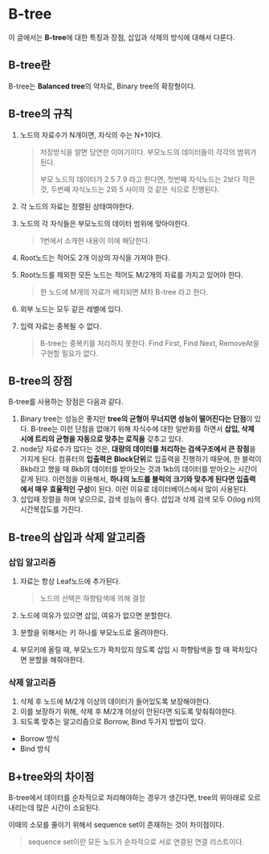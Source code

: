 # B-tree

이 글에서는 **B-tree**에 대한 특징과 장점, 삽입과 삭제의 방식에 대해서 다룬다.

## B-tree란
B-tree는 **Balanced tree**의 약자로, Binary tree의 확장형이다.

## B-tree의 규칙
1. 노드의 자료수가 N개이면, 자식의 수는 N+1이다.

   > 저장방식을 알면 당연한 이야기이다. 부모노드의 데이터들이 각각의 범위가 된다.
   >
   > 부모 노드의 데이터가 2 5 7 9 라고 한다면, 첫번째 자식노드는 2보다 작은것, 두번째 자식노드는 2와 5 사이의 것 같은 식으로 진행된다.

2. 각 노드의 자료는 정렬된 상태여야한다.

3. 노드의 각 자식들은 부모노드의 데이터 범위에 맞아야한다.

   > 1번에서 소개한 내용이 이에 해당한다.

4. Root노드는 적어도 2개 이상의 자식을 가져야 한다.

5. Root노드를 제외한 모든 노드는 적어도 M/2개의 자료를 가지고 있어야 한다.

   > 한 노드에 M개의 자료가 배치되면 M차 B-tree 라고 한다.
6. 외부 노드는 모두 같은 레벨에 있다.
7. 입력 자료는 중복될 수 없다.

   > B-tree는 중복키를 처리하지 못한다. Find First, Find Next, RemoveAt을 구현할 필요가 없다.
## B-tree의 장점

B-tree를 사용하는 장점은 다음과 같다.

1. Binary tree는 성능은 좋지만 **tree의 균형이 무너지면 성능이 떨어진다는 단점**이 있다. B-tree는 이런 단점을 없애기 위해 자식수에 대한 일반화를 하면서 **삽입, 삭제 시에 트리의 균형을 자동으로 맞추는 로직을** 갖추고 있다.
2. node당 자료수가 많다는 것은, **대량의 데이터를 처리하는 검색구조에서 큰 장점**을 가지게 된다. 컴퓨터의 **입출력은 Block단위**로 입출력을 진행하기 때문에, 한 블럭이 8kb라고 했을 때 8kb의 데이터를 받아오는 것과 1kb의 데이터를 받아오는 시간이 같게 된다. 이런점을 이용해서, **하나의 노드를 블럭의 크기와 맞추게 된다면 입출력에서 매우 효율적인 구성**이 된다. 이런 이유로 데이터베이스에서 많이 사용된다.
3. 삽입때 정렬을 하며 넣으므로, 검색 성능이 좋다. 삽입과 삭제 검색 모두 O(log n)의 시간복잡도를 가진다.

## B-tree의 삽입과 삭제 알고리즘

### 삽입 알고리즘

1. 자료는 항상 Leaf노드에 추가된다.

   >노드의 선택은 하향탐색에 의해 결정

2. 노드에 여유가 있으면 삽입, 여유가 없으면 분할한다.

3. 분할을 위해서는 키 하나를 부모노드로 올려야한다.

4. 부모키에 올릴 때, 부모노드가 꽉차있지 않도록 삽입 시 하향탐색을 할 때 꽉차있다면 분할을 해줘야한다.

### 삭제 알고리즘

1. 삭제 후 노드에 M/2개 이상의 데이터가 들어있도록 보장해야한다.
2. 이를 보장하기 위해, 삭제 후 M/2개 이상이 안된다면 되도록 맞춰줘야한다.
3. 되도록 맞추는 알고리즘으로 Borrow, Bind 두가지 방법이 있다.

* Borrow 방식
* Bind 방식



## B+tree와의 차이점

B-tree에서 데이터를 순차적으로 처리해야하는 경우가 생긴다면, tree의 위아래로 오르내리는데 많은 시간이 소요된다.

이때의 소모를 줄이기 위해서 sequence set이 존재하는 것이 차이점이다.

> sequence set이란 모든 노드가 순차적으로 서로 연결된 연결 리스트이다.